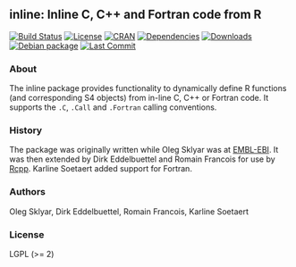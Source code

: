 ## inline: Inline C, C++ and Fortran code from R

[![Build Status](https://travis-ci.org/eddelbuettel/inline.png)](https://travis-ci.org/eddelbuettel/inline) 
[![License](https://img.shields.io/badge/license-LGPL%20%28%3E%3D%202%29-brightgreen)](https://www.gnu.org/licenses/lgpl-3.0.html) 
[![CRAN](https://www.r-pkg.org/badges/version/inline)](https://cran.r-project.org/package=inline) 
[![Dependencies](https://tinyverse.netlify.com/badge/inline)](https://cran.r-project.org/package=inline) 
[![Downloads](https://cranlogs.r-pkg.org/badges/inline?color=brightgreen)](https://www.r-pkg.org/pkg/inline) 
[![Debian package](https://img.shields.io/debian/v/r-cran-inline/sid?color=brightgreen)](https://packages.debian.org/sid/r-cran-inline)
[![Last Commit](https://img.shields.io/github/last-commit/eddelbuettel/inline)](https://github.com/eddelbuettel/inline)

### About

The inline package provides functionality to dynamically define R functions
(and corresponding S4 objects) from in-line C, C++ or Fortran code. It
supports the `.C`, `.Call` and `.Fortran` calling conventions.

### History

The package was originally written while Oleg Sklyar was at
[EMBL-EBI](https://www.ebi.ac.uk/).  It was then extended by Dirk
Eddelbuettel and Romain Francois for use by
[Rcpp](https://dirk.eddelbuettel.com/code/rcpp.html). Karline Soetaert added
support for Fortran.

### Authors

Oleg Sklyar, Dirk Eddelbuettel, Romain Francois, Karline Soetaert

### License

LGPL (>= 2)
